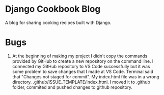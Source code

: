 # Django Cookbook Blog  
A blog for sharing cooking recipes built with Django.  

# Bugs
1. At the beginning of making my project I didn't copy the commands provided by GitHub to create a new repository on the command line. I connected my GitHub repository to VS Code successfully but it was some problem to save changes that I made at VS Code. Terminal said that "Changes not staged for commit". My index.html file was in a wrong directory. .github/ISSUE_TEMPLATE/index.html. I moved it to .github folder, commited and pushed changes to github repository. 
